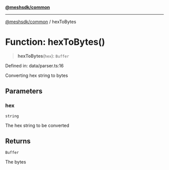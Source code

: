[**@meshsdk/common**](../README.md)

***

[@meshsdk/common](../globals.md) / hexToBytes

# Function: hexToBytes()

> **hexToBytes**(`hex`): `Buffer`

Defined in: data/parser.ts:16

Converting hex string to bytes

## Parameters

### hex

`string`

The hex string to be converted

## Returns

`Buffer`

The bytes
